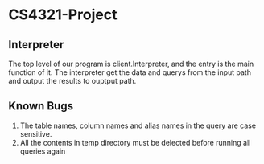 # CS4321-Project

## Interpreter
The top level of our program is client.Interpreter, and the entry is the main function of it. The interpreter get the data and querys from the input path and output the results to ouptput path.

## Known Bugs
1. The table names, column names and alias names in the query are case sensitive.
2. All the contents in temp directory must be delected before running all queries again
